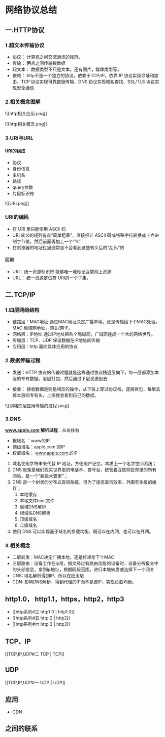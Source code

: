 # 网络协议总结

## 一.HTTP协议
### 1.超文本传输协议
- 协议：
	计算机之间交流通讯的规范。
- 传输：
   两点之间传输数数据
- 超文本：
  数据类型不只是文本，还有图片，媒体类型等。
 - 依赖：
  http不是一个独立的协议，依赖于TCP/IP。依靠 IP 协议实现寻址和路由、TCP 协议实现可靠数据传输、DNS 协议实现域名查找、SSL/TLS 协议实现安全通信
 ### 2.相关概念图解
 
  ![[http相关应用.png]]

![[http相关概念.png]]

### 3.URI与URL
#### URI的组成
-	协议
-	身份信息
-	主机名
-	路径
-	query参数
-  片段标识符

![[URI.png]]
### URI的编码
- 在 URI 里只能使用 ASCII 码
- URI 转义的规则有点“简单粗暴”，直接把非 ASCII 码或特殊字符转换成十六进制字节值，然后前面再加上一个“%”
- 在浏览器的地址栏里通常是不会看到这些转义后的“乱码”的

#### 区别
- URI：统一资源标识符
	能够唯一地标记互联网上资源
- URL： 统一资源定位符
 	URI的一个子集，



## 二.TCP/IP
### 1.四层网络结构
- 链路层：MAC地址
   通过MAC地址决定广播本地，还是传输给下个MAC处理。MAC:局域网地址，网关/网卡。
 - 网络层：IP地址
 	通过IP地址把各个局域网，广域网连成一个大的网络世界。
 - 传输层：TCP、UDP
 	保证数据在IP地址间传输
 - 应用层：http
 	面向具体应用的协议
### 2.数据传输过程
- 发送：HTTP 协议的传输过程就是这样通过协议栈逐层向下，每一层都添加本层的专有数据，层层打包，然后通过下层发送出去
	
- 接收： 接收数据是则是相反的操作，从下往上穿过协议栈，逐层拆包，每层去掉本层的专有头，上层就会拿到自己的数据。
   
![[网咯四层应用传输的过程.png]]

### 3.DNS
**www.apple.com 解析过程**：从左往右
- 根域名 ：www的IP
- 顶级域名：apple.com 的IP
- 权威域名： www.apple.com 的IP

1.  域名使用字符串来代替 IP 地址，方便用户记忆，本质上一个名字空间系统；
2.  DNS 就像是我们现实世界里的电话本、查号台，统管着互联网世界里的所有网站，是一个“超级大管家”；
3.  DNS 是一个树状的分布式查询系统，但为了提高查询效率，外围有多级的缓存；
	1.  本地缓存
	2.  本地文件host文件
	3.  局域DNS解析
	4.  根域名DNS解析
	5.  顶级域名
	6.  二级域名
4.  使用 DNS 可以实现基于域名的负载均衡，既可以在内网，也可以在外网。

### 3.相关概念
- 二层转发：MAC决定广播本地，还是传递给下个MAC
- 三层路由：设备工作在ip层，报文经过有路由功能的设备时，设备分析报文中的头部信息，拿到ip地址，根据网段范围，进行本地转发或选择下一个网关
- DNS: 域名解析得到IP，所以在应用层
- CDN: 影响DNS解析，得到代理的IP而不是源IP，实现负载均衡。




## http1.0， http1.1，https，http2，http3
- [[http系列#三 http1 0 | http1.0]]
- [[http系列#五 http 2 | http2]]
- [[http系列#六 http 3 | http3]]

## TCP、IP
[[TCP,IP,UDP#二 TCP | TCP]]
## UDP
[[TCP,IP,UDP#一 UDP | UDP]]
## 应用
- CDN
## 之间的联系